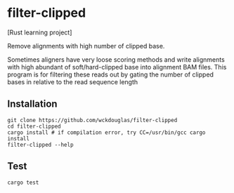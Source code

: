 # filter-clipped #

[Rust learning project]

Remove alignments with high number of clipped base.

Sometimes aligners have very loose scoring methods and write alignments with high abundant of soft/hard-clipped base into alignment BAM files. This program is for filtering these reads out by gating the number of clipped bases in relative to the read sequence length

## Installation


```
git clone https://github.com/wckdouglas/filter-clipped
cd filter-clipped
cargo install # if compilation error, try CC=/usr/bin/gcc cargo install
filter-clipped --help
```


## Test 
```
cargo test
```
